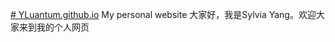 [# YLuantum.github.io](https://yluantum.github.io/)
My personal website
大家好，我是Sylvia Yang。欢迎大家来到我的个人网页
